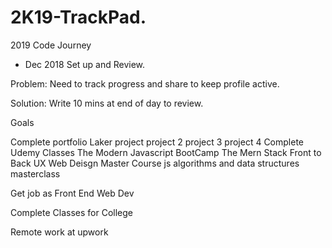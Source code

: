 # 2K19-TrackPad.
2019 Code Journey

- Dec 2018 Set up and Review.

Problem: Need to track progress and share to keep profile active.

Solution: Write 10 mins at end of day to review.

Goals 

Complete portfolio
  Laker project
  project 2
  project 3
  project 4
Complete Udemy Classes
  The Modern Javascript BootCamp
  The Mern Stack Front to Back
  UX Web Deisgn Master Course
  js algorithms and data structures masterclass
  
Get job as Front End Web Dev

Complete Classes for College

Remote work at upwork
